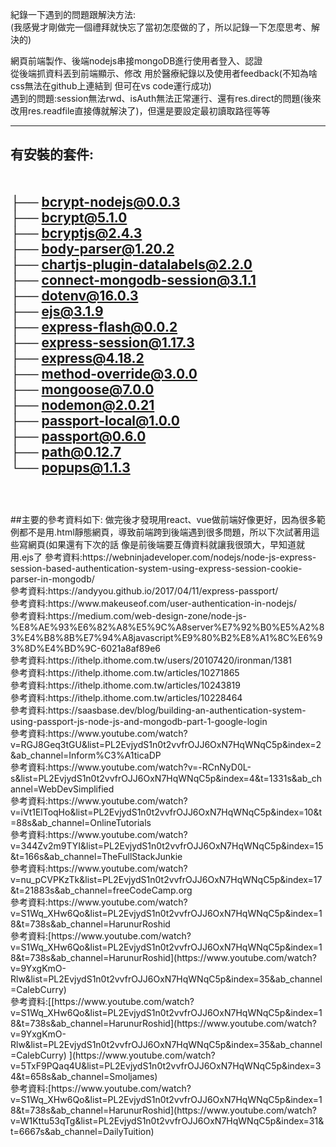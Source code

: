 紀錄一下遇到的問題跟解決方法:  
(我感覺才剛做完一個禮拜就快忘了當初怎麼做的了，所以記錄一下怎麼思考、解決的) 

網頁前端製作、後端nodejs串接mongoDB進行使用者登入、認證  
從後端抓資料丟到前端顯示、修改
用於醫療紀錄以及使用者feedback(不知為啥css無法在github上連結到 但可在vs code運行成功)  
遇到的問題:session無法rwd、isAuth無法正常運行、還有res.direct的問題(後來改用res.readfile直接傳就解決了)，但還是要設定最初讀取路徑等等  

-----
有安裝的套件:  
<br>  
├── bcrypt-nodejs@0.0.3  
├── bcrypt@5.1.0  
├── bcryptjs@2.4.3  
├── body-parser@1.20.2  
├── chartjs-plugin-datalabels@2.2.0  
├── connect-mongodb-session@3.1.1  
├── dotenv@16.0.3  
├── ejs@3.1.9  
├── express-flash@0.0.2  
├── express-session@1.17.3  
├── express@4.18.2  
├── method-override@3.0.0  
├── mongoose@7.0.0  
├── nodemon@2.0.21  
├── passport-local@1.0.0  
├── passport@0.6.0  
├── path@0.12.7  
└── popups@1.1.3  
<br>  
------
<br>
##主要的參考資料如下:  
做完後才發現用react、vue做前端好像更好，因為很多範例都不是用.html靜態網頁，導致前端跨到後端遇到很多問題，所以下次試著用這些寫網頁(如果還有下次的話
像是前後端要互傳資料就讓我很頭大，早知道就用.ejs了  
 參考資料:https://webninjadeveloper.com/nodejs/node-js-express-session-based-authentication-system-using-express-session-cookie-parser-in-mongodb/  <br>
 參考資料:https://andyyou.github.io/2017/04/11/express-passport/  <br>
 參考資料:https://www.makeuseof.com/user-authentication-in-nodejs/  <br>
 參考資料:https://medium.com/web-design-zone/node-js-%E8%AE%93%E6%82%A8%E5%9C%A8server%E7%92%B0%E5%A2%83%E4%B8%8B%E7%94%A8javascript%E9%80%B2%E8%A1%8C%E6%93%8D%E4%BD%9C-6021a8af89e6  <br>
 參考資料:https://ithelp.ithome.com.tw/users/20107420/ironman/1381  <br>
 參考資料:https://ithelp.ithome.com.tw/articles/10271865  <br>
 參考資料:https://ithelp.ithome.com.tw/articles/10243819  <br>
 參考資料:https://ithelp.ithome.com.tw/articles/10228464  <br>
 參考資料:https://saasbase.dev/blog/building-an-authentication-system-using-passport-js-node-js-and-mongodb-part-1-google-login  <br>
 參考資料:https://www.youtube.com/watch?v=RGJ8Geq3tGU&list=PL2EvjydS1n0t2vvfrOJJ6OxN7HqWNqC5p&index=2&ab_channel=Inform%C3%A1ticaDP  <br>
 參考資料:https://www.youtube.com/watch?v=-RCnNyD0L-s&list=PL2EvjydS1n0t2vvfrOJJ6OxN7HqWNqC5p&index=4&t=1331s&ab_channel=WebDevSimplified  <br>
 參考資料:https://www.youtube.com/watch?v=iVt1ElToqHo&list=PL2EvjydS1n0t2vvfrOJJ6OxN7HqWNqC5p&index=10&t=88s&ab_channel=OnlineTutorials  <br>
 參考資料:https://www.youtube.com/watch?v=344Zv2m9TYI&list=PL2EvjydS1n0t2vvfrOJJ6OxN7HqWNqC5p&index=15&t=166s&ab_channel=TheFullStackJunkie  <br>
 參考資料:https://www.youtube.com/watch?v=nu_pCVPKzTk&list=PL2EvjydS1n0t2vvfrOJJ6OxN7HqWNqC5p&index=17&t=21883s&ab_channel=freeCodeCamp.org  <br>
 參考資料:https://www.youtube.com/watch?v=S1Wq_XHw6Qo&list=PL2EvjydS1n0t2vvfrOJJ6OxN7HqWNqC5p&index=18&t=738s&ab_channel=HarunurRoshid  <br>  
 參考資料:[https://www.youtube.com/watch?v=S1Wq_XHw6Qo&list=PL2EvjydS1n0t2vvfrOJJ6OxN7HqWNqC5p&index=18&t=738s&ab_channel=HarunurRoshid](https://www.youtube.com/watch?v=9YxgKmO-Rlw&list=PL2EvjydS1n0t2vvfrOJJ6OxN7HqWNqC5p&index=35&ab_channel=CalebCurry)  <br>  
 參考資料:[[https://www.youtube.com/watch?v=S1Wq_XHw6Qo&list=PL2EvjydS1n0t2vvfrOJJ6OxN7HqWNqC5p&index=18&t=738s&ab_channel=HarunurRoshid](https://www.youtube.com/watch?v=9YxgKmO-Rlw&list=PL2EvjydS1n0t2vvfrOJJ6OxN7HqWNqC5p&index=35&ab_channel=CalebCurry) ](https://www.youtube.com/watch?v=5TxF9PQaq4U&list=PL2EvjydS1n0t2vvfrOJJ6OxN7HqWNqC5p&index=34&t=658s&ab_channel=Smoljames) <br>  
 參考資料:[https://www.youtube.com/watch?v=S1Wq_XHw6Qo&list=PL2EvjydS1n0t2vvfrOJJ6OxN7HqWNqC5p&index=18&t=738s&ab_channel=HarunurRoshid](https://www.youtube.com/watch?v=W1Kttu53qTg&list=PL2EvjydS1n0t2vvfrOJJ6OxN7HqWNqC5p&index=31&t=6667s&ab_channel=DailyTuition)  <br> 
